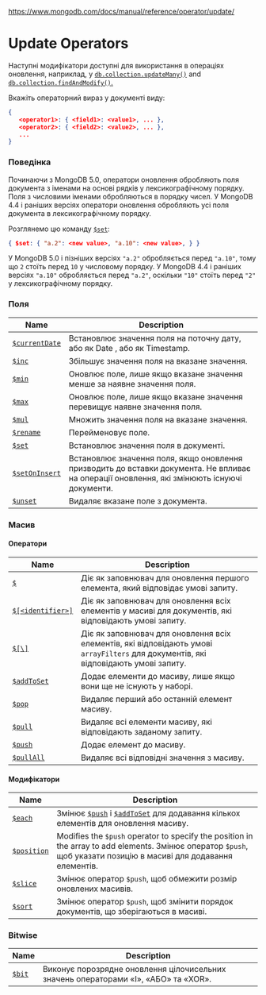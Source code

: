 https://www.mongodb.com/docs/manual/reference/operator/update/

# Update Operators

Наступні модифікатори доступні для використання в операціях оновлення, наприклад, у [`db.collection.updateMany()`](https://www.mongodb.com/docs/manual/reference/method/db.collection.updateMany/#mongodb-method-db.collection.updateMany) and [`db.collection.findAndModify()`.](https://www.mongodb.com/docs/manual/reference/method/db.collection.findAndModify/#mongodb-method-db.collection.findAndModify)

Вкажіть операторний вираз у документі виду:

```json
{
   <operator1>: { <field1>: <value1>, ... },
   <operator2>: { <field2>: <value2>, ... },
   ...
}
```

### Поведінка

Починаючи з MongoDB 5.0, оператори оновлення обробляють поля документа з іменами на основі рядків у лексикографічному порядку. Поля з числовими іменами обробляються в порядку чисел. У MongoDB 4.4 і раніших версіях оператори оновлення обробляють усі поля документа в лексикографічному порядку.

Розглянемо цю команду [`$set`](https://www.mongodb.com/docs/manual/reference/operator/update/set/#mongodb-update-up.-set):

```json
{ $set: { "a.2": <new value>, "a.10": <new value>, } }
```

У MongoDB 5.0 і пізніших версіях `"a.2"` обробляється перед `"a.10"`, тому що `2` стоїть перед `10` у числовому порядку. У MongoDB 4.4 і раніших версіях `"a.10"` обробляється перед `"a.2"`, оскільки `"10"` стоїть перед `"2"` у лексикографічному порядку.

### Поля

| Name                                                         | Description                                                  |
| ------------------------------------------------------------ | ------------------------------------------------------------ |
| [`$currentDate`](https://www.mongodb.com/docs/manual/reference/operator/update/currentDate/#mongodb-update-up.-currentDate) | Встановлює значення поля на поточну дату, або як Date , або як Timestamp. |
| [`$inc`](https://www.mongodb.com/docs/manual/reference/operator/update/inc/#mongodb-update-up.-inc) | Збільшує значення поля на вказане значення.                  |
| [`$min`](https://www.mongodb.com/docs/manual/reference/operator/update/min/#mongodb-update-up.-min) | Оновлює поле, лише якщо вказане значення менше за наявне значення поля. |
| [`$max`](https://www.mongodb.com/docs/manual/reference/operator/update/max/#mongodb-update-up.-max) | Оновлює поле, лише якщо вказане значення перевищує наявне значення поля. |
| [`$mul`](https://www.mongodb.com/docs/manual/reference/operator/update/mul/#mongodb-update-up.-mul) | Множить значення поля на вказане значення.                   |
| [`$rename`](https://www.mongodb.com/docs/manual/reference/operator/update/rename/#mongodb-update-up.-rename) | Перейменовує поле.                                           |
| [`$set`](https://www.mongodb.com/docs/manual/reference/operator/update/set/#mongodb-update-up.-set) | Встановлює значення поля в документі.                        |
| [`$setOnInsert`](https://www.mongodb.com/docs/manual/reference/operator/update/setOnInsert/#mongodb-update-up.-setOnInsert) | Встановлює значення поля, якщо оновлення призводить до вставки документа. Не впливає на операції оновлення, які змінюють існуючі документи. |
| [`$unset`](https://www.mongodb.com/docs/manual/reference/operator/update/unset/#mongodb-update-up.-unset) | Видаляє вказане поле з документа.                            |

### Масив

#### Оператори

| Name                                                         | Description                                                  |
| ------------------------------------------------------------ | ------------------------------------------------------------ |
| [`$`](https://www.mongodb.com/docs/manual/reference/operator/update/positional/#mongodb-update-up.-) | Діє як заповнювач для оновлення першого елемента, який відповідає умові запиту. |
| [`$[<identifier>]`](https://www.mongodb.com/docs/manual/reference/operator/update/positional-all/#mongodb-update-up.---) | Діє як заповнювач для оновлення всіх елементів у масиві для документів, які відповідають умові запиту. |
| [`$[\]`](https://www.mongodb.com/docs/manual/reference/operator/update/positional-filtered/#mongodb-update-up.---identifier--) | Діє як заповнювач для оновлення всіх елементів, які відповідають умові `arrayFilters` для документів, які відповідають умові запиту. |
| [`$addToSet`](https://www.mongodb.com/docs/manual/reference/operator/update/addToSet/#mongodb-update-up.-addToSet) | Додає елементи до масиву, лише якщо вони ще не існують у наборі. |
| [`$pop`](https://www.mongodb.com/docs/manual/reference/operator/update/pop/#mongodb-update-up.-pop) | Видаляє перший або останній елемент масиву.                  |
| [`$pull`](https://www.mongodb.com/docs/manual/reference/operator/update/pull/#mongodb-update-up.-pull) | Видаляє всі елементи масиву, які відповідають заданому запиту. |
| [`$push`](https://www.mongodb.com/docs/manual/reference/operator/update/push/#mongodb-update-up.-push) | Додає елемент до масиву.                                     |
| [`$pullAll`](https://www.mongodb.com/docs/manual/reference/operator/update/pullAll/#mongodb-update-up.-pullAll) | Видаляє всі відповідні значення з масиву.                    |

#### Модифікатори

| Name                                                         | Description                                                  |
| ------------------------------------------------------------ | ------------------------------------------------------------ |
| [`$each`](https://www.mongodb.com/docs/manual/reference/operator/update/each/#mongodb-update-up.-each) | Змінює [`$push`](https://www.mongodb.com/docs/manual/reference/operator/update/push/#mongodb-update-up.-push) і [`$addToSet`](https://www.mongodb.com/docs/manual/reference/operator/update/addToSet/#mongodb-update-up.-addToSet) для додавання кількох елементів для оновлення масиву. |
| [`$position`](https://www.mongodb.com/docs/manual/reference/operator/update/position/#mongodb-update-up.-position) | Modifies the `$push` operator to specify the position in the array to add elements. Змінює оператор `$push`, щоб указати позицію в масиві для додавання елементів. |
| [`$slice`](https://www.mongodb.com/docs/manual/reference/operator/update/slice/#mongodb-update-up.-slice) | Змінює оператор `$push`, щоб обмежити розмір оновлених масивів. |
| [`$sort`](https://www.mongodb.com/docs/manual/reference/operator/update/sort/#mongodb-update-up.-sort) | Змінює оператор `$push`, щоб змінити порядок документів, що зберігаються в масиві. |

### Bitwise

| Name                                                         | Description                                                  |
| ------------------------------------------------------------ | ------------------------------------------------------------ |
| [`$bit`](https://www.mongodb.com/docs/manual/reference/operator/update/bit/#mongodb-update-up.-bit) | Виконує порозрядне оновлення цілочисельних значень операторами «І», «АБО» та «XOR». |